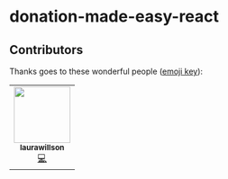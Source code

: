 # donation-made-easy-react


## Contributors 

Thanks goes to these wonderful people ([emoji key](https://allcontributors.org/docs/en/emoji-key)):

<!-- ALL-CONTRIBUTORS-LIST:START - Do not remove or modify this section -->
<!-- prettier-ignore-start -->
<!-- markdownlint-disable -->
<table>
  <tr>
    <td align="center"><a href="https://github.com/laurawillson"><img src="https://avatars3.githubusercontent.com/u/7280248?v=4" width="100px;" alt=""/><br /><sub><b>laurawillson</b></sub></a><br /><a href="https://github.com/life-is-hard/donation-made-easy-react/commits?author=laurawillson" title="Code">💻</a></td>
  </tr>
</table>

<!-- markdownlint-enable -->
<!-- prettier-ignore-end -->
<!-- ALL-CONTRIBUTORS-LIST:END -->
